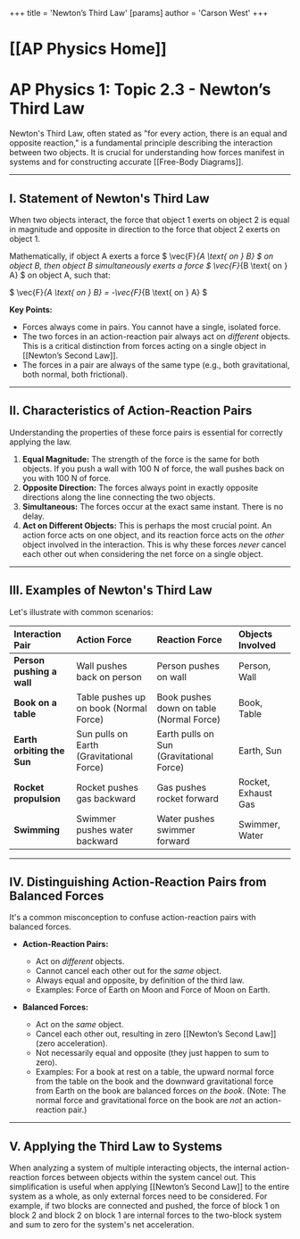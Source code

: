 +++
 title = 'Newton’s Third Law'
[params]
	author = 'Carson West'
+++
# [[AP Physics Home]]
# AP Physics 1: Topic 2.3 - Newton’s Third Law

Newton's Third Law, often stated as "for every action, there is an equal and opposite reaction," is a fundamental principle describing the interaction between two objects. It is crucial for understanding how forces manifest in systems and for constructing accurate [[Free-Body Diagrams]].

---

## I. Statement of Newton's Third Law

When two objects interact, the force that object 1 exerts on object 2 is equal in magnitude and opposite in direction to the force that object 2 exerts on object 1.

Mathematically, if object A exerts a force  $ \vec{F}_{A \text{ on } B} $  on object B, then object B simultaneously exerts a force  $ \vec{F}_{B \text{ on } A} $  on object A, such that:

 $ 
\vec{F}_{A \text{ on } B} = -\vec{F}_{B \text{ on } A}
 $ 

**Key Points:**
*   Forces always come in pairs. You cannot have a single, isolated force.
*   The two forces in an action-reaction pair always act on *different* objects. This is a critical distinction from forces acting on a single object in [[Newton’s Second Law]].
*   The forces in a pair are always of the same type (e.g., both gravitational, both normal, both frictional).

---

## II. Characteristics of Action-Reaction Pairs

Understanding the properties of these force pairs is essential for correctly applying the law.

1.  **Equal Magnitude:** The strength of the force is the same for both objects. If you push a wall with 100 N of force, the wall pushes back on you with 100 N of force.
2.  **Opposite Direction:** The forces always point in exactly opposite directions along the line connecting the two objects.
3.  **Simultaneous:** The forces occur at the exact same instant. There is no delay.
4.  **Act on Different Objects:** This is perhaps the most crucial point. An action force acts on one object, and its reaction force acts on the *other* object involved in the interaction. This is why these forces *never* cancel each other out when considering the net force on a single object.

---

## III. Examples of Newton's Third Law

Let's illustrate with common scenarios:

| Interaction Pair                       | Action Force                               | Reaction Force                                    | Objects Involved   |
| :------------------------------------- | :----------------------------------------- | :------------------------------------------------ | :----------------- |
| **Person pushing a wall**              | Wall pushes back on person                 | Person pushes on wall                             | Person, Wall       |
| **Book on a table**                    | Table pushes up on book (Normal Force)     | Book pushes down on table (Normal Force)          | Book, Table        |
| **Earth orbiting the Sun**             | Sun pulls on Earth (Gravitational Force)   | Earth pulls on Sun (Gravitational Force)          | Earth, Sun         |
| **Rocket propulsion**                  | Rocket pushes gas backward                 | Gas pushes rocket forward                         | Rocket, Exhaust Gas|
| **Swimming**                           | Swimmer pushes water backward              | Water pushes swimmer forward                      | Swimmer, Water     |

---

## IV. Distinguishing Action-Reaction Pairs from Balanced Forces

It's a common misconception to confuse action-reaction pairs with balanced forces.

*   **Action-Reaction Pairs:**
    *   Act on *different* objects.
    *   Cannot cancel each other out for the *same* object.
    *   Always equal and opposite, by definition of the third law.
    *   Examples: Force of Earth on Moon and Force of Moon on Earth.

*   **Balanced Forces:**
    *   Act on the *same* object.
    *   Cancel each other out, resulting in zero [[Newton’s Second Law]] (zero acceleration).
    *   Not necessarily equal and opposite (they just happen to sum to zero).
    *   Examples: For a book at rest on a table, the upward normal force from the table on the book and the downward gravitational force from Earth on the book are balanced forces *on the book*. (Note: The normal force and gravitational force on the book are *not* an action-reaction pair.)

---

## V. Applying the Third Law to Systems

When analyzing a system of multiple interacting objects, the internal action-reaction forces between objects within the system cancel out. This simplification is useful when applying [[Newton’s Second Law]] to the entire system as a whole, as only external forces need to be considered. For example, if two blocks are connected and pushed, the force of block 1 on block 2 and block 2 on block 1 are internal forces to the two-block system and sum to zero for the system's net acceleration.